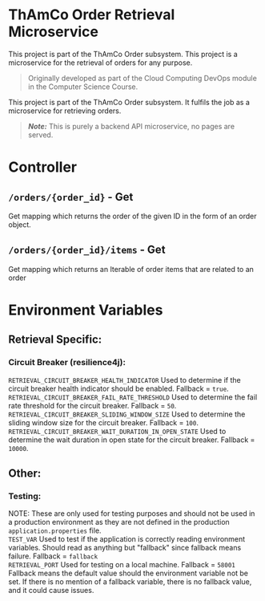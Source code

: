 # ThAmCo Order Retrieval Microservice

This project is part of the ThAmCo Order subsystem.
This project is a microservice for the retrieval of orders for any purpose.

> Originally developed as part of the Cloud Computing DevOps module in the Computer Science Course.

This project is part of the ThAmCo Order subsystem.
It fulfils the job as a microservice for retrieving orders.

> ***Note:*** This is purely a backend API microservice, no pages are served.

# Controller
## `/orders/{order_id}` - Get
Get mapping which returns the order of the given ID in the form of an order object.

## `/orders/{order_id}/items` - Get
Get mapping which returns an Iterable of order items that are related to an order

# Environment Variables
## Retrieval Specific:
### Circuit Breaker (resilience4j):
`RETRIEVAL_CIRCUIT_BREAKER_HEALTH_INDICATOR` Used to determine if the circuit breaker health indicator should be enabled. Fallback = `true`.<br>
`RETRIEVAL_CIRCUIT_BREAKER_FAIL_RATE_THRESHOLD` Used to determine the fail rate threshold for the circuit breaker. Fallback = `50`.<br>
`RETRIEVAL_CIRCUIT_BREAKER_SLIDING_WINDOW_SIZE` Used to determine the sliding window size for the circuit breaker. Fallback = `100`.<br>
`RETRIEVAL_CIRCUIT_BREAKER_WAIT_DURATION_IN_OPEN_STATE` Used to determine the wait duration in open state for the circuit breaker. Fallback = `10000`.<br>


## Other:
### Testing:
NOTE: These are only used for testing purposes and should not be used in a production environment as they are not defined in the production `application.properties` file.<br>
`TEST_VAR` Used to test if the application is correctly reading environment variables. Should read as anything but "fallback" since fallback means failure. Fallback = `fallback`<br>
`RETRIEVAL_PORT` Used for testing on a local machine. Fallback = `58001`<br>
Fallback means the default value should the environment variable not be set. If there is no mention of a fallback variable, there is no fallback value, and it could cause issues.
